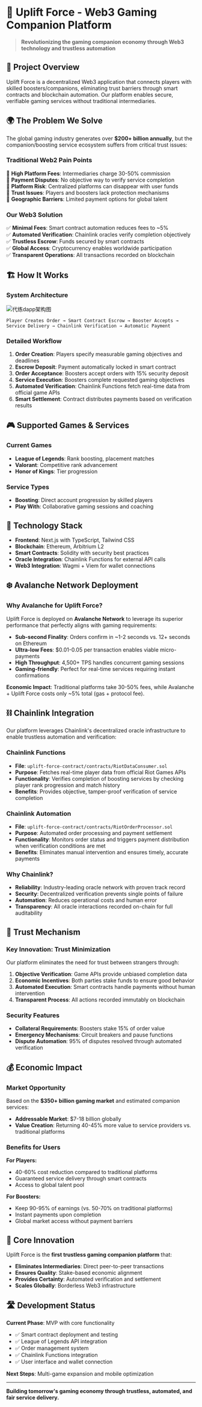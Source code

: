 # 🚀 Uplift Force - Web3 Gaming Companion Platform

> **Revolutionizing the gaming companion economy through Web3 technology and trustless automation**

## 🎯 Project Overview

Uplift Force is a decentralized Web3 application that connects players with skilled boosters/companions, eliminating trust barriers through smart contracts and blockchain automation. Our platform enables secure, verifiable gaming services without traditional intermediaries.

## 🌍 The Problem We Solve

The global gaming industry generates over **$200+ billion annually**, but the companion/boosting service ecosystem suffers from critical trust issues:

### Traditional Web2 Pain Points
🔴 **High Platform Fees**: Intermediaries charge 30-50% commission  
🔴 **Payment Disputes**: No objective way to verify service completion  
🔴 **Platform Risk**: Centralized platforms can disappear with user funds  
🔴 **Trust Issues**: Players and boosters lack protection mechanisms  
🔴 **Geographic Barriers**: Limited payment options for global talent  

### Our Web3 Solution
✅ **Minimal Fees**: Smart contract automation reduces fees to ~5%  
✅ **Automated Verification**: Chainlink oracles verify completion objectively  
✅ **Trustless Escrow**: Funds secured by smart contracts  
✅ **Global Access**: Cryptocurrency enables worldwide participation  
✅ **Transparent Operations**: All transactions recorded on blockchain  

## 🏗️ How It Works

### System Architecture

![代练dapp架构图](https://github.com/user-attachments/assets/ade84a9f-482c-49e4-9e57-c9257ccada96)

```
Player Creates Order → Smart Contract Escrow → Booster Accepts → Service Delivery → Chainlink Verification → Automatic Payment
```

### Detailed Workflow
1. **Order Creation**: Players specify measurable gaming objectives and deadlines
2. **Escrow Deposit**: Payment automatically locked in smart contract
3. **Order Acceptance**: Boosters accept orders with 15% security deposit
4. **Service Execution**: Boosters complete requested gaming objectives  
5. **Automated Verification**: Chainlink Functions fetch real-time data from official game APIs
6. **Smart Settlement**: Contract distributes payments based on verification results

## 🎮 Supported Games & Services

### Current Games
- **League of Legends**: Rank boosting, placement matches
- **Valorant**: Competitive rank advancement  
- **Honor of Kings**: Tier progression

### Service Types
- **Boosting**: Direct account progression by skilled players
- **Play With**: Collaborative gaming sessions and coaching

## 🔧 Technology Stack

- **Frontend**: Next.js with TypeScript, Tailwind CSS
- **Blockchain**: Ethereum, Arbitrium L2
- **Smart Contracts**: Solidity with security best practices
- **Oracle Integration**: Chainlink Functions for external API calls
- **Web3 Integration**: Wagmi + Viem for wallet connections

## ❄️ Avalanche Network Deployment

### Why Avalanche for Uplift Force?

Uplift Force is deployed on **Avalanche Network** to leverage its superior performance that perfectly aligns with gaming requirements:

- **Sub-second Finality**: Orders confirm in ~1-2 seconds vs. 12+ seconds on Ethereum
- **Ultra-low Fees**: $0.01-0.05 per transaction enables viable micro-payments
- **High Throughput**: 4,500+ TPS handles concurrent gaming sessions
- **Gaming-friendly**: Perfect for real-time services requiring instant confirmations

**Economic Impact**: Traditional platforms take 30-50% fees, while Avalanche + Uplift Force costs only ~5% total (gas + protocol fee).

## ⛓️ Chainlink Integration

Our platform leverages Chainlink's decentralized oracle infrastructure to enable trustless automation and verification:

### Chainlink Functions
- **File**: `uplift-force-contract/contracts/RiotDataConsumer.sol`
- **Purpose**: Fetches real-time player data from official Riot Games APIs
- **Functionality**: Verifies completion of boosting services by checking player rank progression and match history
- **Benefits**: Provides objective, tamper-proof verification of service completion

### Chainlink Automation
- **File**: `uplift-force-contract/contracts/RiotOrderProcessor.sol`  
- **Purpose**: Automated order processing and payment settlement
- **Functionality**: Monitors order status and triggers payment distribution when verification conditions are met
- **Benefits**: Eliminates manual intervention and ensures timely, accurate payments

### Why Chainlink?
- **Reliability**: Industry-leading oracle network with proven track record
- **Security**: Decentralized verification prevents single points of failure
- **Automation**: Reduces operational costs and human error
- **Transparency**: All oracle interactions recorded on-chain for full auditability

## 🔐 Trust Mechanism

### Key Innovation: **Trust Minimization**
Our platform eliminates the need for trust between strangers through:

1. **Objective Verification**: Game APIs provide unbiased completion data
2. **Economic Incentives**: Both parties stake funds to ensure good behavior  
3. **Automated Execution**: Smart contracts handle payments without human intervention
4. **Transparent Process**: All actions recorded immutably on blockchain

### Security Features
- **Collateral Requirements**: Boosters stake 15% of order value
- **Emergency Mechanisms**: Circuit breakers and pause functions
- **Dispute Automation**: 95% of disputes resolved through automated verification

## 💰 Economic Impact

### Market Opportunity
Based on the **$350+ billion gaming market** and estimated companion services:
- **Addressable Market**: $7-18 billion globally
- **Value Creation**: Returning 40-45% more value to service providers vs. traditional platforms

### Benefits for Users

**For Players:**
- 40-60% cost reduction compared to traditional platforms
- Guaranteed service delivery through smart contracts
- Access to global talent pool

**For Boosters:**
- Keep 90-95% of earnings (vs. 50-70% on traditional platforms)
- Instant payments upon completion
- Global market access without payment barriers

## 🎯 Core Innovation

Uplift Force is the **first trustless gaming companion platform** that:

- **Eliminates Intermediaries**: Direct peer-to-peer transactions
- **Ensures Quality**: Stake-based economic alignment
- **Provides Certainty**: Automated verification and settlement
- **Scales Globally**: Borderless Web3 infrastructure

## 🛣️ Development Status

**Current Phase**: MVP with core functionality
- ✅ Smart contract deployment and testing
- ✅ League of Legends API integration  
- ✅ Order management system
- ✅ Chainlink Functions integration
- ✅ User interface and wallet connection

**Next Steps**: Multi-game expansion and mobile optimization

---

**Building tomorrow's gaming economy through trustless, automated, and fair service delivery.**
